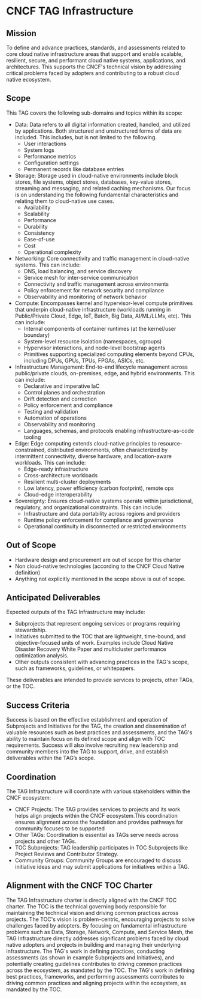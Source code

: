 # CNCF TAG Infrastructure

## Mission

To define and advance practices, standards, and assessments related to core cloud native infrastructure areas that support and enable scalable, resilient, secure, and performant cloud native systems, applications, and architectures. This supports the CNCF's technical vision by addressing critical problems faced by adopters and contributing to a robust cloud native ecosystem.

## Scope

This TAG covers the following sub-domains and topics within its scope:
- Data: Data refers to all digital information created, handled, and utilized by applications. Both structured and unstructured forms of data are included. This includes, but is not limited to the following.
  - User interactions
  - System logs
  - Performance metrics
  - Configuration settings
  - Permanent records like database entries
- Storage: Storage used in cloud-native environments include block stores, file systems, object stores, databases, key-value stores, streaming and messaging, and related caching mechanisms. Our focus is on understanding the following fundamental characteristics and relating them to cloud-native use cases.
  - Availability
  - Scalability
  - Performance
  - Durability
  - Consistency
  - Ease-of-use
  - Cost
  - Operational complexity
- Networking: Core connectivity and traffic management in cloud-native systems. This can include:
  - DNS, load balancing, and service discovery
  - Service mesh for inter-service communication
  - Connectivity and traffic management across environments
  - Policy enforcement for network security and compliance
  - Observability and monitoring of network behavior
- Compute: Encompasses kernel and hypervisor-level compute primitives that underpin cloud-native infrastructure (workloads running in Public/Private Cloud, Edge, IoT, Batch, Big Data, AI/ML/LLMs, etc). This can include:
  - Internal components of container runtimes (at the kernel/user boundary)
  - System-level resource isolation (namespaces, cgroups)
  - Hypervisor interactions, and node-level bootstrap agents
  - Primitives supporting specialized computing elements beyond CPUs, including DPUs, GPUs, TPUs, FPGAs, ASICs, etc.
- Infrastructure Management: End-to-end lifecycle management across public/private clouds, on-premises, edge, and hybrid environments. This can include:
  - Declarative and imperative IaC
  - Control planes and orchestration
  - Drift detection and correction
  - Policy enforcement and compliance
  - Testing and validation
  - Automation of operations
  - Observability and monitoring
  - Languages, schemas, and protocols enabling infrastructure-as-code tooling
- Edge: Edge computing extends cloud-native principles to resource-constrained, distributed environments, often characterized by intermittent connectivity, diverse hardware, and location-aware workloads. This can include:
  - Edge-ready infrastructure
  - Cross-architecture workloads
  - Resilient multi-cluster deployments
  - Low latency, power efficiency (carbon footprint), remote ops
  - Cloud–edge interoperability
- Sovereignty: Ensures cloud-native systems operate within jurisdictional, regulatory, and organizational constraints. This can include:
  - Infrastructure and data portability across regions and providers
  - Runtime policy enforcement for compliance and governance
  - Operational continuity in disconnected or restricted environments

## Out of Scope
- Hardware design and procurement are out of scope for this charter
- Non cloud-native technologies (according to the CNCF Cloud Native definition)
- Anything not explicitly mentioned in the scope above is out of scope.

## Anticipated Deliverables
Expected outputs of the TAG Infrastructure may include:
- Subprojects that represent ongoing services or programs requiring stewardship.
- Initiatives submitted to the TOC that are lightweight, time-bound, and objective-focused units of work. Examples include Cloud Native Disaster Recovery White Paper and multicluster performance optimization analysis.
- Other outputs consistent with advancing practices in the TAG's scope, such as frameworks, guidelines, or whitepapers.

These deliverables are intended to provide services to projects, other TAGs, or the TOC.

## Success Criteria
Success is based on the effective establishment and operation of Subprojects and Initiatives for the TAG, the creation and dissemination of valuable resources such as best practices and assessments, and the TAG's ability to maintain focus on its defined scope and align with TOC requirements. Success will also involve recruiting new leadership and community members into the TAG to support, drive, and establish deliverables within the TAG’s scope.

## Coordination
The TAG Infrastructure will coordinate with various stakeholders within the CNCF ecosystem:
- CNCF Projects: The TAG provides services to projects and its work helps align projects within the CNCF ecosystem.This coordination ensures alignment across the foundation and provides pathways for community focuses to be supported
- Other TAGs: Coordination is essential as TAGs serve needs across projects and other TAGs.
- TOC Subprojects: TAG leadership participates in TOC Subprojects like Project Reviews and Contributor Strategy.
- Community Groups: Community Groups are encouraged to discuss initiative ideas and may submit applications for initiatives within a TAG.

## Alignment with the CNCF TOC Charter
The TAG Infrastructure charter is directly aligned with the CNCF TOC charter. The TOC is the technical governing body responsible for maintaining the technical vision and driving common practices across projects. The TOC's vision is problem-centric, encouraging projects to solve challenges faced by adopters. By focusing on fundamental infrastructure problems such as Data, Storage, Network, Compute, and Service Mesh, the TAG Infrastructure directly addresses significant problems faced by cloud native adopters and projects in building and managing their underlying infrastructure. The TAG's work in defining practices, conducting assessments (as shown in example Subprojects and Initiatives), and potentially creating guidelines contributes to driving common practices across the ecosystem, as mandated by the TOC. The TAG's work in defining best practices, frameworks, and performing assessments contributes to driving common practices and aligning projects within the ecosystem, as mandated by the TOC.
